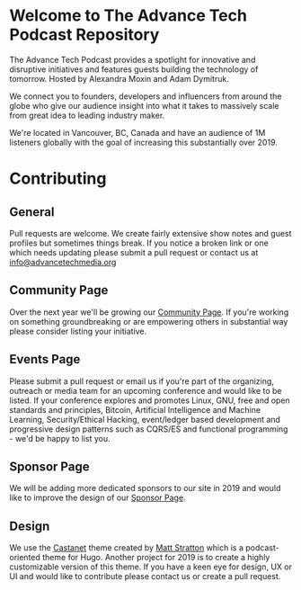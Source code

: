 # Welcome to The Advance Tech Podcast Repository

The Advance Tech Podcast provides a spotlight for innovative and disruptive initiatives and features guests building the technology of tomorrow. Hosted by Alexandra Moxin and Adam Dymitruk.

We connect you to founders, developers and influencers from around the globe who give our audience insight into what it takes to massively scale from great idea to leading industry maker.

We're located in Vancouver, BC, Canada and have an audience of 1M listeners globally with the goal of increasing this substantially over 2019.

# Contributing

## General
Pull requests are welcome. We create fairly extensive show notes and guest profiles but sometimes things break. If you notice a broken link or one which needs updating please submit a pull request or contact us at info@advancetechmedia.org

## Community Page
Over the next year we'll be growing our [Community Page](https://advancetechmedia.org/community/). If you're working on something groundbreaking or are empowering others in substantial way please consider listing your initiative.

## Events Page
Please submit a pull request or email us if you're part of the organizing, outreach or media team for an upcoming conference and would like to be listed. If your conference explores and promotes Linux, GNU, free and open standards and principles, Bitcoin, Artificial Intelligence and Machine Learning, Security/Ethical Hacking, event/ledger based development and progressive design patterns such as CQRS/ES and functional programming - we'd be happy to list you.

## Sponsor Page
We will be adding more dedicated sponsors to our site in 2019 and would like to improve the design of our [Sponsor Page](https://advancetechmedia.org/sponsor/).

## Design
We use the [Castanet](https://github.com/AdvanceTechMedia/castanet) theme created by [Matt Stratton](https://github.com/mattstratton) which is a podcast-oriented theme for Hugo. Another project for 2019 is to create a highly customizable version of this theme. If you have a keen eye for design, UX or UI and would like to contribute please contact us or create a pull request.

